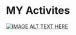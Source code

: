 # MY Activites
[![IMAGE ALT TEXT HERE](https://github.com/bacdillon/MY-activities...../blob/main/img/main%20page.jpg)](https://bacdillon.github.io/MY-activities...../index.html)
